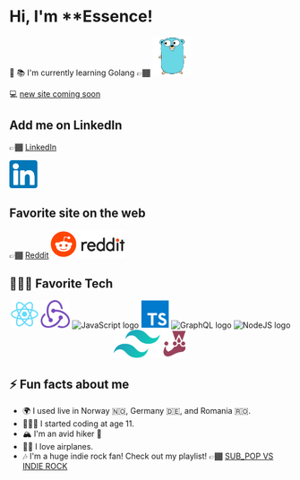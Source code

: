 # Hi, I'm **Essence!

🚀 📚 I'm currently learning Golang
👉🏾 <img height="70px" src="./images/go.svg" alt="Go logo"/><br/>

💻 [new site coming soon](https://upper-lefty.com/)<br/>

## Add me on LinkedIn  

👉🏾 [LinkedIn](https://www.linkedin.com/in/upper-lefty/)<br/>

<img height="50px" src="./images/linkedin.svg" alt="Linkedin logo"/> 

## Favorite site on the web

👉🏾 [Reddit](https://www.reddit.com/)
<img height="50px" src="./images/reddit-logo-new.svg" alt="Reddit logo"/>

## 👩🏽‍💻 Favorite Tech

<div align="center">

<img height="50px" src="./images/react.svg" alt="ReactJS logo"/> 

<img height="50px" src="./images/redux.svg" alt="Redux logo"/>

<img height="50px" src="https://upload.wikimedia.org/wikipedia/commons/thumb/6/6a/JavaScript-logo.png/480px-JavaScript-logo.png" alt="JavaScript logo"/> 

<img height="50px" src="./images/typescript.svg" alt="Typescript logo"/>

<img height="50px" src="https://graphql.org/img/logo.svg" alt="GraphQL logo"/>

<img height="50px" src="https://upload.wikimedia.org/wikipedia/commons/d/d9/Node.js_logo.svg" alt="NodeJS logo"/> 


<img height="50px" src="./images/tailwindcss.svg" alt="Tailwindcss logo"/>

<img height="50px" src="./images/jest.svg" alt="Jest logo"/>

</div>

## ⚡ Fun facts about me

- 🌍 I used live in Norway 🇳🇴, Germany 🇩🇪, and Romania 🇷🇴.
- 👩🏽‍💻 I started coding at age 11.
- 🏔 I'm an avid hiker 🥾
- 🛫🛬 I love airplanes.
- 🎶 I'm a huge indie rock fan! Check out my playlist! 👉🏾 [SUB_POP VS INDIE ROCK](https://soundcloud.com/upper-lefty/sets/sub_pop-vs-indie-rock)
